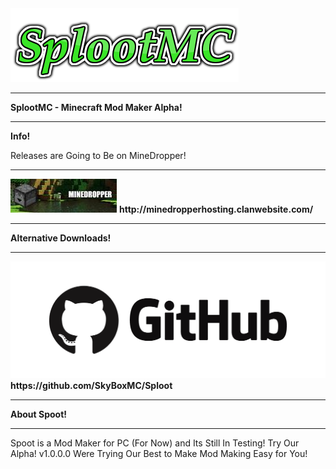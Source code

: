 <img src="logo.png">
<body background="thYET1MXYB.jpg">
<HR>
<b>SplootMC - Minecraft Mod Maker Alpha!</b>
<HR>
<b>Info!</b>
<p>Releases are Going to Be on MineDropper!</p>
<HR>
<img src="image.jpg">
<b>http://minedropperhosting.clanwebsite.com/</b>
<HR>
<b>Alternative Downloads!</b>
<HR>
<img src="github.7433692cabbfa132f34adb034e7909fa.png">
<b>https://github.com/SkyBoxMC/Sploot</b>
<HR>
<b>About Spoot!</b>
<HR>
<p>Spoot is a Mod Maker for PC (For Now)
and Its Still In Testing! Try Our Alpha!
v1.0.0.0 Were Trying Our Best to Make Mod Making Easy for You!
</p>

